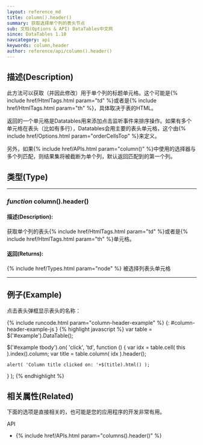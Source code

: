 ```yaml
---
layout: reference_md
title: column().header()
summary: 获取选择单个列的表头节点
sub: 文档(Options & API) DataTables中文网
since: DataTables 1.10
navcategory: api
keywords: column,header
author: reference/api/column().header()
---
```


## 描述(Description)
此方法可以获取（并因此修改）用于单个列的标题单元格。这个可能是{% include href/HtmlTags.html param="td" %}或者是{% include href/HtmlTags.html param="th" %}，具体取决于表的HTML。

返回的一个单元格是Datatables用来添加点击监听事件来排序操作。如果有多个单元格在表头（比如有多行），Datatables会用主要的表头单元格，这个由{% include href/Options.html param="orderCellsTop" %}来定义。

另外，如果{% include href/APIs.html param="column()" %}中使用的选择器与多个列匹配，则结果集将被截断为单个列，默认返回匹配到的第一个列。



## 类型(Type)
---
    
### _function_ **column().header()**   

#### 描述(Description):
获取单个列的表头{% include href/HtmlTags.html param="td" %}或者是{% include href/HtmlTags.html param="th" %}单元格。

#### 返回(Returns):
{% include href/Types.html param="node" %}
被选择列表头单元格


--- 
    
## 例子(Example)

点击表头弹框显示表头的名称：

{% include runcode.html param="column-header-example" %}
{: #column-header-example-js }
{% highlight javascript %}
var table = $('#example').DataTable();
 
$('#example tbody').on( 'click', 'td', function () {
    var idx = table.cell( this ).index().column;
    var title = table.column( idx ).header();
 
    alert( 'Column title clicked on: '+$(title).html() );
} );
{% endhighlight %}



## 相关属性(Related)
下面的选项是直接相关的，也可能是您的应用程序的开发非常有用。

API

- {% include href/APIs.html param="columns().header()" %}

